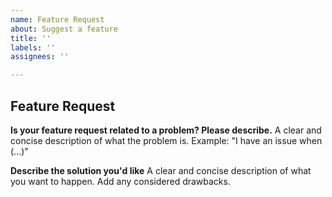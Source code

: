 ```yaml
---
name: Feature Request
about: Suggest a feature
title: ''
labels: ''
assignees: ''

---
```


## Feature Request

**Is your feature request related to a problem? Please describe.**
A clear and concise description of what the problem is. Example: "I have an issue when (...)"

**Describe the solution you'd like**
A clear and concise description of what you want to happen. Add any considered drawbacks.
